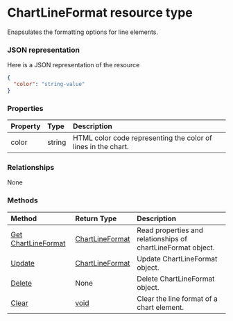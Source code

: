 # ChartLineFormat resource type

Enapsulates the formatting options for line elements.

### JSON representation

Here is a JSON representation of the resource

<!-- {
  "blockType": "resource",
  "optionalProperties": [

  ],
  "@odata.type": "microsoft.graph.chartlineformat"
}-->

```json
{
  "color": "string-value"
}

```
### Properties
| Property	   | Type	|Description|
|:---------------|:--------|:----------|
|color|string|HTML color code representing the color of lines in the chart.|

### Relationships
None


### Methods

| Method		   | Return Type	|Description|
|:---------------|:--------|:----------|
|[Get ChartLineFormat](../api/chartlineformat_get.md) | [ChartLineFormat](chartlineformat.md) |Read properties and relationships of chartLineFormat object.|
|[Update](../api/chartlineformat_update.md) | [ChartLineFormat](chartlineformat.md)	|Update ChartLineFormat object. |
|[Delete](../api/chartlineformat_delete.md) | None |Delete ChartLineFormat object. |
|[Clear](../api/chartlineformat_clear.md)|[void](void.md)|Clear the line format of a chart element.|

<!-- uuid: 8fcb5dbc-d5aa-4681-8e31-b001d5168d79
2015-10-25 14:57:30 UTC -->
<!-- {
  "type": "#page.annotation",
  "description": "ChartLineFormat resource",
  "keywords": "",
  "section": "documentation",
  "tocPath": ""
}-->